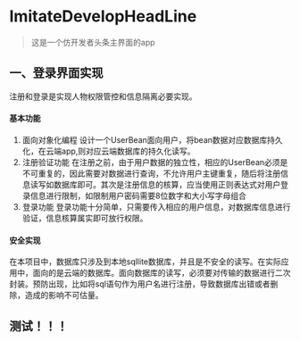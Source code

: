 # ImitateDevelopHeadLine
> 这是一个仿开发者头条主界面的app

## 一、登录界面实现

注册和登录是实现人物权限管控和信息隔离必要实现。
#### 基本功能
1. 面向对象化编程
设计一个UserBean面向用户，将bean数据对应数据库持久化，在云端app,则对应云端数据库的持久化读写。
2. 注册验证功能
在注册之前，由于用户数据的独立性，相应的UserBean必须是不可重复的，因此需要对数据进行查询，不允许用户主键重复，随后将注册信息读写如数据库即可。其次是注册信息的核算，应当使用正则表达式对用户登录信息进行限制，如限制用户密码需要8位数字和大小写字母组合
3. 登录功能
登录功能十分简单，只需要传入相应的用户信息，对数据库信息进行验证，信息核算属实即可放行权限。
#### 安全实现
在本项目中，数据库只涉及到本地sqllite数据库，并且是不安全的读写。在实际应用中，面向的是云端的数据库。面向数据库的读写，必须要对传输的数据进行二次封装。预防出现，比如将sql语句作为用户名进行注册，导致数据库出错或者删除，造成的影响不可估量。


## 测试！！！
